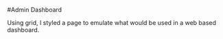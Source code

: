 #Admin Dashboard

Using grid, I styled a page to emulate what would be used in a web based dashboard.
